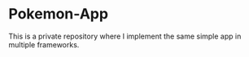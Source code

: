 # Pokemon-App
This is a private repository where I implement the same simple app in multiple frameworks.
